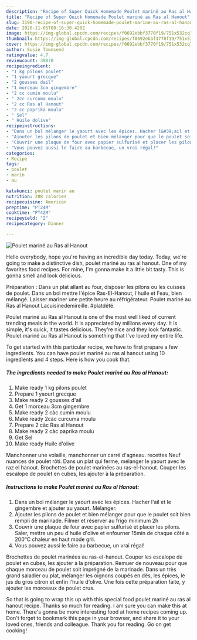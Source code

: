 ```yaml
---
description: "Recipe of Super Quick Homemade Poulet mariné au Ras al Hanout"
title: "Recipe of Super Quick Homemade Poulet mariné au Ras al Hanout"
slug: 3190-recipe-of-super-quick-homemade-poulet-marine-au-ras-al-hanout
date: 2020-11-05T09:16:38.420Z
image: https://img-global.cpcdn.com/recipes/f0692ebbf3770f19/751x532cq70/poulet-marine-au-ras-al-hanout-photo-principale-de-la-recette.jpg
thumbnail: https://img-global.cpcdn.com/recipes/f0692ebbf3770f19/751x532cq70/poulet-marine-au-ras-al-hanout-photo-principale-de-la-recette.jpg
cover: https://img-global.cpcdn.com/recipes/f0692ebbf3770f19/751x532cq70/poulet-marine-au-ras-al-hanout-photo-principale-de-la-recette.jpg
author: Susie Townsend
ratingvalue: 4.7
reviewcount: 39878
recipeingredient:
- "1 kg pilons poulet"
- "1 yaourt grecque"
- "2 gousses dail"
- "1 morceau 3cm gingembre"
- "2 cc cumin moulu"
- " 2cc curcuma moulu"
- "2 cc Ras al Hanout"
- "2 cc paprika moulu"
- " Sel"
- " Huile dolive"
recipeinstructions:
- "Dans un bol mélanger le yaourt avec les épices. Hacher l&#39;ail et le gingembre et ajouter au yaourt. Mélanger."
- "Ajouter les pilons de poulet et bien mélanger pour que le poulet soit bien rempli de marinade. Filmer et réserver au frigo minimum 2h"
- "Couvrir une plaque de four avec papier sulfurisé et placer les pilons. Saler, mettre un peu d&#39;huile d&#39;olive et enfourner 15min de chaque côté a 200°C chaleur en haut mode gril."
- "Vous pouvez aussi le faire au barbecue, un vrai régal!"
categories:
- Recipe
tags:
- poulet
- marin
- au

katakunci: poulet marin au 
nutrition: 208 calories
recipecuisine: American
preptime: "PT24M"
cooktime: "PT42M"
recipeyield: "2"
recipecategory: Dinner

---
```



![Poulet mariné au Ras al Hanout](https://img-global.cpcdn.com/recipes/f0692ebbf3770f19/751x532cq70/poulet-marine-au-ras-al-hanout-photo-principale-de-la-recette.jpg)

Hello everybody, hope you're having an incredible day today. Today, we're going to make a distinctive dish, poulet mariné au ras al hanout. One of my favorites food recipes. For mine, I'm gonna make it a little bit tasty. This is gonna smell and look delicious.

Préparation : Dans un plat allant au four, disposer les pilons ou les cuisses de poulet. Dans un bol mettre l&#39;épice Ras-El-Hanout, l&#39;huile et l&#39;eau, bien mélangé. Laisser mariner une petite heure au réfrigérateur. Poulet mariné au Ras al Hanout Lacuisinedemireille. #platdété.

Poulet mariné au Ras al Hanout is one of the most well liked of current trending meals in the world. It is appreciated by millions every day. It is simple, it's quick, it tastes delicious. They're nice and they look fantastic. Poulet mariné au Ras al Hanout is something that I've loved my entire life.


To get started with this particular recipe, we have to first prepare a few ingredients. You can have poulet mariné au ras al hanout using 10 ingredients and 4 steps. Here is how you cook that.

<!--inarticleads1-->

##### The ingredients needed to make Poulet mariné au Ras al Hanout:

1. Make ready 1 kg pilons poulet
1. Prepare 1 yaourt grecque
1. Make ready 2 gousses d&#39;ail
1. Get 1 morceau 3cm gingembre
1. Make ready 2 càc cumin moulu
1. Make ready  2càc curcuma moulu
1. Prepare 2 càc Ras al Hanout
1. Make ready 2 càc paprika moulu
1. Get  Sel
1. Make ready  Huile d&#39;olive


Manchonner une volaille, manchonner un carré d&#39;agneau. recettes Neuf nuances de poulet rôti. Dans un plat qui ferme, mélanger le yaourt avec le raz el hanout. Brochettes de poulet marinées au ras-el-hanout. Couper les escalope de poulet en cubes, les ajouter à la préparation. 

<!--inarticleads2-->

##### Instructions to make Poulet mariné au Ras al Hanout:

1. Dans un bol mélanger le yaourt avec les épices. Hacher l&#39;ail et le gingembre et ajouter au yaourt. Mélanger.
1. Ajouter les pilons de poulet et bien mélanger pour que le poulet soit bien rempli de marinade. Filmer et réserver au frigo minimum 2h
1. Couvrir une plaque de four avec papier sulfurisé et placer les pilons. Saler, mettre un peu d&#39;huile d&#39;olive et enfourner 15min de chaque côté a 200°C chaleur en haut mode gril.
1. Vous pouvez aussi le faire au barbecue, un vrai régal!


Brochettes de poulet marinées au ras-el-hanout. Couper les escalope de poulet en cubes, les ajouter à la préparation. Remuer de nouveau pour que chaque morceau de poulet soit imprégné de la marinade. Dans un très grand saladier ou plat, mélanger les oignons coupés en dès, les épices, le jus du gros citron et enfin l&#39;huile d&#39;olive. Une fois cette préparation faite, y ajouter les morceaux de poulet crus. 

So that is going to wrap this up with this special food poulet mariné au ras al hanout recipe. Thanks so much for reading. I am sure you can make this at home. There's gonna be more interesting food at home recipes coming up. Don't forget to bookmark this page in your browser, and share it to your loved ones, friends and colleague. Thank you for reading. Go on get cooking!
